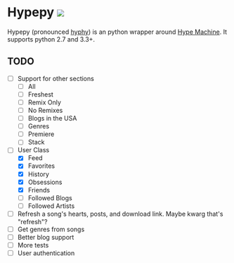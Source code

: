 # Hypepy ![](https://travis-ci.org/kevinwuhoo/hypepy.svg?branch=master)

Hypepy (pronounced [hyphy](https://en.wikipedia.org/wiki/Hyphy)) is an python wrapper around [Hype Machine](http://hypem.com/). It supports python 2.7 and 3.3+.

## TODO
* [ ] Support for other sections
  * [ ] All
  * [ ] Freshest
  * [ ] Remix Only
  * [ ] No Remixes
  * [ ] Blogs in the USA
  * [ ] Genres
  * [ ] Premiere
  * [ ] Stack
* [ ] User Class
  * [x] Feed
  * [x] Favorites
  * [x] History
  * [x] Obsessions
  * [x] Friends
  * [ ] Followed Blogs
  * [ ] Followed Artists
* [ ] Refresh a song's hearts, posts, and download link. Maybe kwarg that's "refresh"?
* [ ] Get genres from songs
* [ ] Better blog support
* [ ] More tests
* [ ] User authentication
